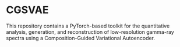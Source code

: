 # CGSVAE
This repository contains a PyTorch-based toolkit for the quantitative analysis, generation, and reconstruction of low-resolution gamma-ray spectra using a Composition-Guided Variational Autoencoder.
